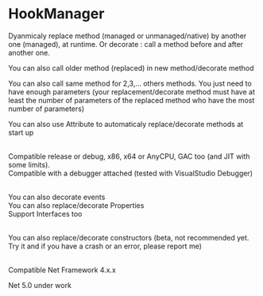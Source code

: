 # HookManager
Dyanmicaly replace method (managed or unmanaged/native) by another one (managed), at runtime. Or decorate : call a method before and after another one.

You can also call older method (replaced) in new method/decorate method

You can also call same method for 2,3,... others methods. You just need to have enough parameters (your replacement/decorate method must have at least the number of parameters of the replaced method who have the most number of parameters)

You can also use Attribute to automaticaly replace/decorate methods at start up<br><br>

Compatible release or debug, x86, x64 or AnyCPU, GAC too (and JIT with some limits).<br>
Compatible with a debugger attached (tested with VisualStudio Debugger)<br><br>

You can also decorate events<br>
You can also replace/decorate Properties<br>
Support Interfaces too<br><br>

You can also replace/decorate constructors (beta, not recommended yet. Try it and if you have a crash or an error, please report me)<br><br>

Compatible Net Framework 4.x.x

Net 5.0 under work
